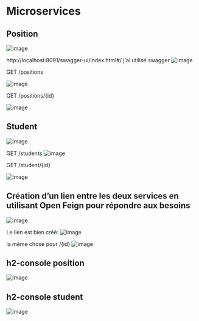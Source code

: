 # Microservices

## Position
![image](https://github.com/mohamedelbarrak/Web-Components/assets/66890099/66fc52b6-8a55-49b8-b42e-1d4a0141f6dd)

http://localhost:8091/swagger-ui/index.html#/
j'ai utilisé swagger
![image](https://github.com/mohamedelbarrak/Web-Components/assets/66890099/c251487c-15b2-4338-92f6-8913d35caf66)

GET /positions

![image](https://github.com/mohamedelbarrak/Web-Components/assets/66890099/d5e43aa6-c7e7-4204-ae77-2e21e76230e1)


GET /positions/{id}

![image](https://github.com/mohamedelbarrak/Web-Components/assets/66890099/14ffca50-8e22-4793-a329-9c9472a47e06)

## Student
![image](https://github.com/mohamedelbarrak/Web-Components/assets/66890099/a69d7ddf-4368-497d-8f6c-e09c3e257327)


GET /students
![image](https://github.com/mohamedelbarrak/Web-Components/assets/66890099/30a0e5f1-31ca-454b-8b34-dadabac3670e)

GET /student/{id}

![image](https://github.com/mohamedelbarrak/Web-Components/assets/66890099/246124d1-1cc3-4e83-a6a9-e9ccad1fe8a7)

## Création d’un lien entre les deux services en utilisant Open Feign pour répondre aux besoins

![image](https://github.com/mohamedelbarrak/Web-Components/assets/66890099/680ec0e9-1984-4b37-b94f-a16ab1489271)


Le lien est bien créé:
![image](https://github.com/mohamedelbarrak/Web-Components/assets/66890099/213cd20d-4722-4525-82cd-3d6ba9c9d922)

la même chose pour /{id}
![image](https://github.com/mohamedelbarrak/Web-Components/assets/66890099/c3e39923-8812-49b3-a6b3-03f933bf0e38)


## h2-console position
![image](https://github.com/mohamedelbarrak/Web-Components/assets/66890099/5842c6b0-dac8-4c5e-8ab3-227066e1dfbe)

## h2-console student

![image](https://github.com/mohamedelbarrak/Web-Components/assets/66890099/c8a1f1a3-6eb9-4b17-875d-ee7dc2432645)
